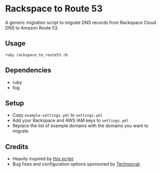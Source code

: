 # Rackspace to Route 53
A generic migration script to migrate DNS records from Rackspace Cloud DNS to Amazon Route 53.

## Usage
```
ruby rackspace_to_route53.rb
```

## Dependencies
- ruby
- fog

## Setup

- Copy `example-settings.yml` to `settings.yml`
- Add your Rackspace and AWS IAM keys to `settings.yml`
- Replace the list of example domains with the domains you want to migrate.

## Credits
- Heavily inspired by [this script](http://www.thattommyhall.com/2013/06/17/moving-dns-from-rackspace-to-amazon-route53/). 
- Bug fixes and configuration options sponsored by [Technocrat](http://www.technocrat.com.au).

